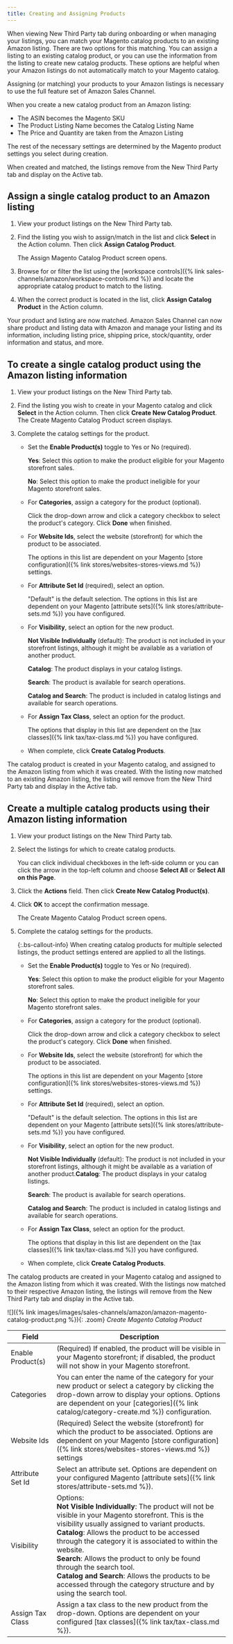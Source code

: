 ```yaml
---
title: Creating and Assigning Products
---
```



When viewing New Third Party tab during onboarding or when managing your listings, you can match your Magento catalog products to an existing Amazon listing. There are two options for this matching. You can assign a listing to an existing catalog product, or you can use the information from the listing to create new catalog products. These options are helpful when your Amazon listings do not automatically match to your Magento catalog.

Assigning (or matching) your products to your Amazon listings is necessary to use the full feature set of Amazon Sales Channel.

When you create a new catalog product from an Amazon listing:

- The ASIN becomes the Magento SKU
- The Product Listing Name becomes the Catalog Listing Name
- The Price and Quantity are taken from the Amazon Listing

The rest of the necessary settings are determined by the Magento product settings you select during creation.

When created and matched, the listings remove from the New Third Party tab and display on the Active tab.

## Assign a single catalog product to an Amazon listing

1. View your product listings on the New Third Party tab.

1. Find the listing you wish to assign/match in the list and click **Select** in the Action column. Then click **Assign Catalog Product**.

   The Assign Magento Catalog Product screen opens.

1. Browse for or filter the list using the [workspace controls]({% link sales-channels/amazon/workspace-controls.md %}) and locate the appropriate catalog product to match to the listing.

1. When the correct product is located in the list, click **Assign Catalog Product** in the Action column.

Your product and listing are now matched. Amazon Sales Channel can now share product and listing data with Amazon and manage your listing and its information, including listing price, shipping price, stock/quantity, order information and status, and more.

## To create a single catalog product using the Amazon listing information

1. View your product listings on the New Third Party tab.

1. Find the listing you wish to create in your Magento catalog and click **Select** in the Action column. Then click **Create New Catalog Product**. The Create Magento Catalog Product screen displays.

1. Complete the catalog settings for the product.

   - Set the **Enable Product(s)** toggle to Yes or No (required).

      **Yes**: Select this option to make the product eligible for your Magento storefront sales.

      **No**: Select this option to make the product ineligible for your Magento storefront sales.

   - For **Categories**, assign a category for the product (optional).

      Click the drop-down arrow and click a category checkbox to select the product's category. Click **Done** when finished.

   - For **Website Ids**, select the website (storefront) for which the product to be associated.

      The options in this list are dependent on your Magento [store configuration]({% link stores/websites-stores-views.md %}) settings.

   - For **Attribute Set Id** (required), select an option.

      "Default" is the default selection. The options in this list are dependent on your Magento [attribute sets]({% link stores/attribute-sets.md %}) you have configured.

   - For **Visibility**, select an option for the new product.

      **Not Visible Individually** (default): The product is not included in your storefront listings, although it might be available as a variation of another product.

      **Catalog**: The product displays in your catalog listings.

      **Search**: The product is available for search operations.

      **Catalog and Search**: The product is included in catalog listings and available for search operations.

   - For **Assign Tax Class**, select an option for the product.

      The options that display in this list are dependent on the [tax classes]({% link tax/tax-class.md %}) you have configured.

   - When complete, click **Create Catalog Products**.

The catalog product is created in your Magento catalog, and assigned to the Amazon listing from which it was created. With the listing now matched to an existing Amazon listing, the listing will remove from the New Third Party tab and display in the Active tab.

## Create a multiple catalog products using their Amazon listing information

1. View your product listings on the New Third Party tab.

1. Select the listings for which to create catalog products.

   You can click individual checkboxes in the left-side column or you can click the arrow in the top-left column and choose **Select All** or **Select All on this Page**.

1. Click the **Actions** field. Then click **Create New Catalog Product(s)**.

1. Click **OK** to accept the confirmation message.

   The Create Magento Catalog Product screen opens.

1. Complete the catalog settings for the products.

   {:.bs-callout-info}
   When creating catalog products for multiple selected listings, the product settings entered are applied to all the listings.

   - Set the **Enable Product(s)** toggle to Yes or No (required).

      **Yes**: Select this option to make the product eligible for your Magento storefront sales.

      **No**: Select this option to make the product ineligible for your Magento storefront sales.

   - For **Categories**, assign a category for the product (optional).

      Click the drop-down arrow and click a category checkbox to select the product's category. Click **Done** when finished.

   - For **Website Ids**, select the website (storefront) for which the product to be associated.

      The options in this list are dependent on your Magento [store configuration]({% link stores/websites-stores-views.md %}) settings.

   - For **Attribute Set Id** (required), select an option.

      "Default" is the default selection. The options in this list are dependent on your Magento [attribute sets]({% link stores/attribute-sets.md %}) you have configured.

   - For **Visibility**, select an option for the new product.

      **Not Visible Individually** (default): The product is not included in your storefront listings, although it might be available as a variation of another product.**Catalog**: The product displays in your catalog listings.

      **Search**: The product is available for search operations.

      **Catalog and Search**: The product is included in catalog listings and available for search operations.

   - For **Assign Tax Class**, select an option for the product.

      The options that display in this list are dependent on the [tax classes]({% link tax/tax-class.md %}) you have configured.

   - When complete, click **Create Catalog Products**.

The catalog products are created in your Magento catalog and assigned to the Amazon listing from which it was created. With the listings now matched to their respective Amazon listing, the listings will remove from the New Third Party tab and display in the Active tab.

![]({% link images/images/sales-channels/amazon/amazon-magento-catalog-product.png %}){: .zoom}
_Create Magento Catalog Product_

|Field|Description|
|--- |--- |
|Enable Product(s)|(Required) If enabled, the product will be visible in your Magento storefront; if disabled, the product will not show in your Magento storefront.|
|Categories|You can enter the name of the category for your new product or select a category by clicking the drop-down arrow to display your options. Options are dependent on your [categories]({% link catalog/category-create.md %}) configuration.|
|Website Ids|(Required) Select the website (storefront) for which the product to be associated. Options are dependent on your Magento [store configuration]({% link stores/websites-stores-views.md %}) settings|
|Attribute Set Id|Select an attribute set. Options are dependent on your configured Magento [attribute sets]({% link stores/attribute-sets.md %}).|
|Visibility|Options:<br/>**Not Visible Individually**: The product will not be visible in your Magento storefront. This is the visibility usually assigned to variant products.<br/>**Catalog**: Allows the product to be accessed through the category it is associated to within the website.<br/>**Search**: Allows the product to only be found through the search tool.<br/>**Catalog and Search**: Allows the products to be accessed through the category structure and by using the search tool.|
|Assign Tax Class|Assign a tax class to the new product from the drop-down. Options are dependent on your configured [tax classes]({% link tax/tax-class.md %}).|
